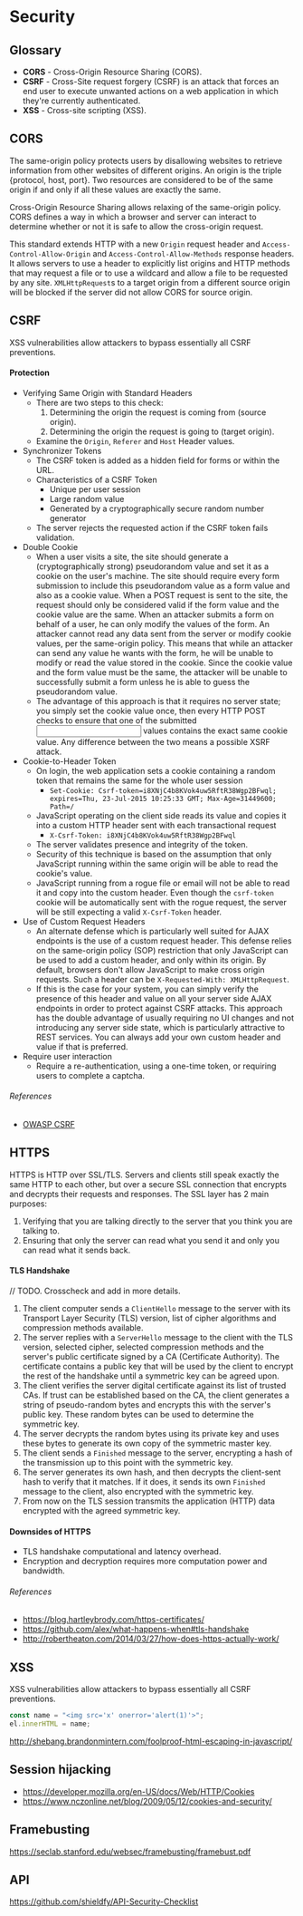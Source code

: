 # Security

## Glossary

- **CORS** - Cross-Origin Resource Sharing (CORS).
- **CSRF** - Cross-Site request forgery (CSRF) is an attack that forces an end user to execute unwanted actions on a web application in which they're currently authenticated.
- **XSS** - Cross-site scripting (XSS).

## CORS

The same-origin policy protects users by disallowing websites to retrieve information from other websites of different origins. An origin is the triple {protocol, host, port}. Two resources are considered to be of the same origin if and only if all these values are exactly the same.

Cross-Origin Resource Sharing allows relaxing of the same-origin policy. CORS defines a way in which a browser and server can interact to determine whether or not it is safe to allow the cross-origin request.

This standard extends HTTP with a new `Origin` request header and `Access-Control-Allow-Origin` and `Access-Control-Allow-Methods` response headers. It allows servers to use a header to explicitly list origins and HTTP methods that may request a file or to use a wildcard and allow a file to be requested by any site. `XMLHttpRequest`s to a target origin from a different source origin will be blocked if the server did not allow CORS for source origin.

## CSRF

XSS vulnerabilities allow attackers to bypass essentially all CSRF preventions.

#### Protection

- Verifying Same Origin with Standard Headers
  - There are two steps to this check:
    1. Determining the origin the request is coming from (source origin).
    2. Determining the origin the request is going to (target origin).
  - Examine the `Origin`, `Referer` and `Host` Header values.
- Synchronizer Tokens
  - The CSRF token is added as a hidden field for forms or within the URL.
  - Characteristics of a CSRF Token
    - Unique per user session
    - Large random value
    - Generated by a cryptographically secure random number generator
  - The server rejects the requested action if the CSRF token fails validation.
- Double Cookie
  - When a user visits a site, the site should generate a (cryptographically strong) pseudorandom value and set it as a cookie on the user's machine. The site should require every form submission to include this pseudorandom value as a form value and also as a cookie value. When a POST request is sent to the site, the request should only be considered valid if the form value and the cookie value are the same. When an attacker submits a form on behalf of a user, he can only modify the values of the form. An attacker cannot read any data sent from the server or modify cookie values, per the same-origin policy. This means that while an attacker can send any value he wants with the form, he will be unable to modify or read the value stored in the cookie. Since the cookie value and the form value must be the same, the attacker will be unable to successfully submit a form unless he is able to guess the pseudorandom value.
  - The advantage of this approach is that it requires no server state; you simply set the cookie value once, then every HTTP POST checks to ensure that one of the submitted <input> values contains the exact same cookie value. Any difference between the two means a possible XSRF attack.
- Cookie-to-Header Token
  - On login, the web application sets a cookie containing a random token that remains the same for the whole user session
    - `Set-Cookie: Csrf-token=i8XNjC4b8KVok4uw5RftR38Wgp2BFwql; expires=Thu, 23-Jul-2015 10:25:33 GMT; Max-Age=31449600; Path=/`
  - JavaScript operating on the client side reads its value and copies it into a custom HTTP header sent with each transactional request
    - `X-Csrf-Token: i8XNjC4b8KVok4uw5RftR38Wgp2BFwql`
  - The server validates presence and integrity of the token.
  - Security of this technique is based on the assumption that only JavaScript running within the same origin will be able to read the cookie's value.
  - JavaScript running from a rogue file or email will not be able to read it and copy into the custom header. Even though the `csrf-token` cookie will be automatically sent with the rogue request, the server will be still expecting a valid `X-Csrf-Token` header.
- Use of Custom Request Headers
  - An alternate defense which is particularly well suited for AJAX endpoints is the use of a custom request header. This defense relies on the same-origin policy (SOP) restriction that only JavaScript can be used to add a custom header, and only within its origin. By default, browsers don't allow JavaScript to make cross origin requests. Such a header can be `X-Requested-With: XMLHttpRequest`.
  - If this is the case for your system, you can simply verify the presence of this header and value on all your server side AJAX endpoints in order to protect against CSRF attacks. This approach has the double advantage of usually requiring no UI changes and not introducing any server side state, which is particularly attractive to REST services. You can always add your own custom header and value if that is preferred.
- Require user interaction
  - Require a re-authentication, using a one-time token, or requiring users to complete a captcha.

###### References

- [OWASP CSRF](<https://www.owasp.org/index.php/Cross-Site_Request_Forgery_(CSRF)>)

## HTTPS

HTTPS is HTTP over SSL/TLS. Servers and clients still speak exactly the same HTTP to each other, but over a secure SSL connection that encrypts and decrypts their requests and responses. The SSL layer has 2 main purposes:

1. Verifying that you are talking directly to the server that you think you are talking to.
1. Ensuring that only the server can read what you send it and only you can read what it sends back.

#### TLS Handshake

// TODO. Crosscheck and add in more details.

1. The client computer sends a `ClientHello` message to the server with its Transport Layer Security (TLS) version, list of cipher algorithms and compression methods available.
1. The server replies with a `ServerHello` message to the client with the TLS version, selected cipher, selected compression methods and the server's public certificate signed by a CA (Certificate Authority). The certificate contains a public key that will be used by the client to encrypt the rest of the handshake until a symmetric key can be agreed upon.
1. The client verifies the server digital certificate against its list of trusted CAs. If trust can be established based on the CA, the client generates a string of pseudo-random bytes and encrypts this with the server's public key. These random bytes can be used to determine the symmetric key.
1. The server decrypts the random bytes using its private key and uses these bytes to generate its own copy of the symmetric master key.
1. The client sends a `Finished` message to the server, encrypting a hash of the transmission up to this point with the symmetric key.
1. The server generates its own hash, and then decrypts the client-sent hash to verify that it matches. If it does, it sends its own `Finished` message to the client, also encrypted with the symmetric key.
1. From now on the TLS session transmits the application (HTTP) data encrypted with the agreed symmetric key.

#### Downsides of HTTPS

- TLS handshake computational and latency overhead.
- Encryption and decryption requires more computation power and bandwidth.

###### References

- https://blog.hartleybrody.com/https-certificates/
- https://github.com/alex/what-happens-when#tls-handshake
- http://robertheaton.com/2014/03/27/how-does-https-actually-work/

## XSS

XSS vulnerabilities allow attackers to bypass essentially all CSRF preventions.

```js
const name = "<img src='x' onerror='alert(1)'>";
el.innerHTML = name;
```

http://shebang.brandonmintern.com/foolproof-html-escaping-in-javascript/

## Session hijacking

- https://developer.mozilla.org/en-US/docs/Web/HTTP/Cookies
- https://www.nczonline.net/blog/2009/05/12/cookies-and-security/

## Framebusting

https://seclab.stanford.edu/websec/framebusting/framebust.pdf

## API

https://github.com/shieldfy/API-Security-Checklist
